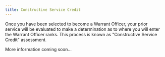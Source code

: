 ```yaml
---
title: Constructive Service Credit
---
```


Once you have been selected to become a Warrant Officer, your prior service will be evaluated to make a determination as to where you will enter the Warrant Officer ranks. This process is known as "Constructive Service Credit" assessment.

More information coming soon...
